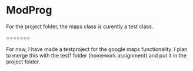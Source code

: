 ModProg
=======

For the project folder, the maps class is curently a test class.

=======

For now, I have made a testproject for the google maps functionality. I plan to merge this with the test1 folder (homework assignment) and put it in the project folder.
